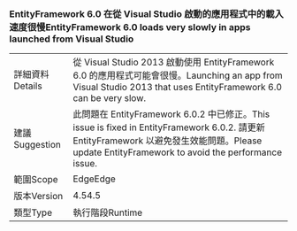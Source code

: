 ### <a name="entityframework-60-loads-very-slowly-in-apps-launched-from-visual-studio"></a><span data-ttu-id="01dbe-101">EntityFramework 6.0 在從 Visual Studio 啟動的應用程式中的載入速度很慢</span><span class="sxs-lookup"><span data-stu-id="01dbe-101">EntityFramework 6.0 loads very slowly in apps launched from Visual Studio</span></span>

|   |   |
|---|---|
|<span data-ttu-id="01dbe-102">詳細資料</span><span class="sxs-lookup"><span data-stu-id="01dbe-102">Details</span></span>|<span data-ttu-id="01dbe-103">從 Visual Studio 2013 啟動使用 EntityFramework 6.0 的應用程式可能會很慢。</span><span class="sxs-lookup"><span data-stu-id="01dbe-103">Launching an app from Visual Studio 2013 that uses EntityFramework 6.0 can be very slow.</span></span>|
|<span data-ttu-id="01dbe-104">建議</span><span class="sxs-lookup"><span data-stu-id="01dbe-104">Suggestion</span></span>|<span data-ttu-id="01dbe-105">此問題在 EntityFramework 6.0.2 中已修正。</span><span class="sxs-lookup"><span data-stu-id="01dbe-105">This issue is fixed in EntityFramework 6.0.2.</span></span> <span data-ttu-id="01dbe-106">請更新 EntityFramework 以避免發生效能問題。</span><span class="sxs-lookup"><span data-stu-id="01dbe-106">Please update EntityFramework to avoid the performance issue.</span></span>|
|<span data-ttu-id="01dbe-107">範圍</span><span class="sxs-lookup"><span data-stu-id="01dbe-107">Scope</span></span>|<span data-ttu-id="01dbe-108">Edge</span><span class="sxs-lookup"><span data-stu-id="01dbe-108">Edge</span></span>|
|<span data-ttu-id="01dbe-109">版本</span><span class="sxs-lookup"><span data-stu-id="01dbe-109">Version</span></span>|<span data-ttu-id="01dbe-110">4.5</span><span class="sxs-lookup"><span data-stu-id="01dbe-110">4.5</span></span>|
|<span data-ttu-id="01dbe-111">類型</span><span class="sxs-lookup"><span data-stu-id="01dbe-111">Type</span></span>|<span data-ttu-id="01dbe-112">執行階段</span><span class="sxs-lookup"><span data-stu-id="01dbe-112">Runtime</span></span>|

